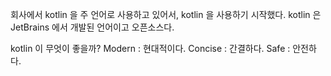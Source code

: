 회사에서 kotlin 을 주 언어로 사용하고 있어서, kotlin 을 사용하기 시작했다. 
kotlin 은 JetBrains 에서 개발된 언어이고 오픈소스다.

kotlin 이 무엇이 좋을까?
Modern : 현대적이다.
Concise :  간결하다.
Safe : 안전하다.


<!--stackedit_data:
eyJoaXN0b3J5IjpbNDc2MzUwOTQzLDczMDk5ODExNl19
-->